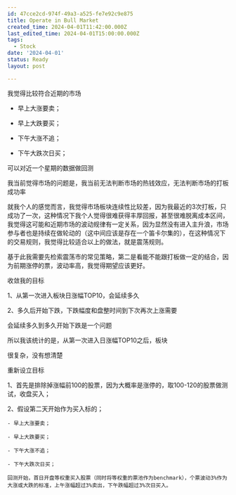 ```yaml
---
id: 47cce2cd-974f-49a3-a525-fe7e92c9e875
title: Operate in Bull Market
created_time: 2024-04-01T11:42:00.000Z
last_edited_time: 2024-04-01T15:00:00.000Z
tags:
  - Stock
date: '2024-04-01'
status: Ready
layout: post

---
```


我觉得比较符合近期的市场

*   早上大涨要卖；

*   早上大跌要买；

*   下午大涨不追；

*   下午大跌次日买；

可以对近一个星期的数据做回测

我当前觉得市场的问题是，我当前无法判断市场的热钱效应，无法判断市场的打板成功率

就我个人的感觉而言，我觉得市场板块连续性比较差，因为我最近的3次打板，只成功了一次，这种情况下我个人觉得很难获得丰厚回报，甚至很难脱离成本区间，我觉得这可能和近期市场的波动规律有一定关系，因为显然没有进入主升浪，市场参与者也是持续在做轮动的（这中间应该是存在一个笛卡尔集的），在这种情况下的交易规则，我觉得比较适合以上的做法，就是震荡规则。

基于此我需要先检索震荡市的常见策略，第二是看能不能跟打板做一定的结合，因为前期涨停的票，波动率高，我觉得期望应该更好。

收敛我的目标

1、从第一次进入板块日涨幅TOP10，会延续多久

2、多久后开始下跌，下跌幅度和盘整时间到下次再次上涨需要

会延续多久到多久开始下跌是一个问题

所以我该统计的是，从第一次进入日涨幅TOP10之后，板块

很复杂，没有想清楚

重新设立目标

1、首先是排除掉涨幅前100的股票，因为大概率是涨停的，取100-120的股票做测试，收盘买入；

2、假设第二天开始作为买入标的；

    - 早上大涨要卖；

    - 早上大跌要买；

    - 下午大涨不追；

    - 下午大跌次日买；

    回测开始，首日开盘等权重买入股票（同时将等权重的票池作为benchmark），个票波动3%作为大涨或大跌的标准，上午涨幅超过3%卖出，下午跌幅超过3%次日买入。
